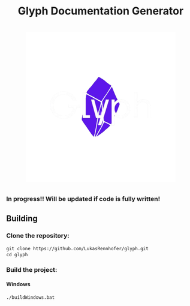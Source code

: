 <h1 align="center">
Glyph Documentation Generator
<h1/>


<p align="center">
    <img src="https://raw.githubusercontent.com/LukasRennhofer/Glyph/refs/heads/main/resources/logos/Glyph-logoWBG.png" width="400"alt="Glyph Logo">
</p>


### In progress!! Will be updated if code is fully written!

## Building

### Clone the repository:

```
git clone https://github.com/LukasRennhofer/glyph.git
cd glyph
```

### Build the project:
#### Windows
```
./buildWindows.bat
```
